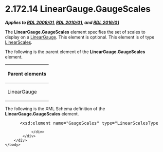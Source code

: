 <html dir="LTR" xmlns:mshelp="http://msdn.microsoft.com/mshelp" xmlns:ddue="http://ddue.schemas.microsoft.com/authoring/2003/5" xmlns:xlink="http://www.w3.org/1999/xlink" xmlns:tool="http://www.microsoft.com/tooltip">
    <head>
        <meta http-equiv="Content-Type" content="text/html; CHARSET=utf-8"></meta>
        <meta name="save" content="history"></meta>
        <title>2.172.14 LinearGauge.GaugeScales</title>
        <xml>
            <mshelp:toctitle title="2.172.14 LinearGauge.GaugeScales"></mshelp:toctitle>
            <mshelp:rltitle title="[MS-RDL]: LinearGauge.GaugeScales"></mshelp:rltitle>
            <mshelp:keyword index="A" term="fd2968e4-d68a-4a64-b99a-d6b3ad9a987b"></mshelp:keyword>
            <mshelp:attr name="DCSext.ContentType" value="open specification"></mshelp:attr>
            <mshelp:attr name="AssetID" value="fd2968e4-d68a-4a64-b99a-d6b3ad9a987b"></mshelp:attr>
            <mshelp:attr name="TopicType" value="kbRef"></mshelp:attr>
            <mshelp:attr name="DCSext.Title" value="[MS-RDL]: LinearGauge.GaugeScales" />
        </xml>
    </head>
    <body>
        <div id="header">
            <h1 class="heading">2.172.14 LinearGauge.GaugeScales</h1>
        </div>
        <div id="mainSection">
            <div id="mainBody">
                <div id="allHistory" class="saveHistory"></div>
                <div id="sectionSection0" class="section" name="collapseableSection">
                    

<p><b><i>Applies to </i></b><a href="1e855f94-4617-47e4-b89e-0856c6cb420f.md"><b><i>RDL 2008/01</i></b></a><b><i>,
</i></b><a href="3428e690-a348-4ec7-8a6a-8efb42d2cdee.md"><b><i>RDL 2010/01</i></b></a><b><i>,
and </i></b><a href="52ce3983-2bfc-4e72-9359-42aaf5fe4509.md"><b><i>RDL 2016/01</i></b></a></p>

<p>The <b>LinearGauge.GaugeScales</b> element specifies the set
of scales to display on a <a href="021b569b-07ae-462a-ac62-d3ab51f183f5.md">LinearGauge</a>.
This element is optional. This element is of type <a href="764e7510-7986-4d7c-97da-d2fc64c8d40e.md">LinearScales</a>.</p>

<p>The following is the parent element of the <b>LinearGauge.GaugeScales</b>
element.</p>

<table>
 <thead>
  <tr>
   <th>
   <p>Parent elements</p>
   </th>
  </tr>
 </thead>
 <tr>
  <td>
  <p>LinearGauge</p>
  </td>
 </tr>
</table>

<p>The following is the XML Schema definition of the <b>LinearGauge.GaugeScales</b>
element.</p>

<dl>
<dd>
<div><pre> &lt;xsd:element name=&quot;GaugeScales&quot; type=&quot;LinearScalesType&quot; minOccurs=&quot;0&quot;&gt;
</pre></div>
</dd></dl>


                </div>
            </div>
        </div>
    </body>
</html>